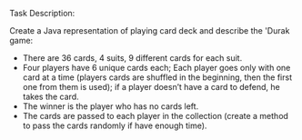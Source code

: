 Task Description: 

Create a Java representation of playing card deck and describe the 'Durak game:
- There are 36 cards, 4 suits, 9 different cards for each suit.
- Four players have 6 unique cards each; Each player goes only with one card at a time
(players cards are shuffled in the beginning, then the first one from them is used); if a player
doesn’t have a card to defend, he takes the card.
- The winner is the player who has no cards left.
- The cards are passed to each player in the collection (create a method to pass the cards
randomly if have enough time).
